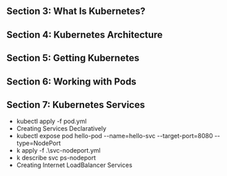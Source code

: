 ## Section 3: What Is Kubernetes?
## Section 4: Kubernetes Architecture
## Section 5: Getting Kubernetes
## Section 6: Working with Pods
## Section 7: Kubernetes Services
* kubectl apply -f pod.yml
* Creating Services Declaratively
* kubectl expose pod hello-pod --name=hello-svc --target-port=8080 --type=NodePort
* k apply -f .\svc-nodeport.yml
* k describe svc ps-nodeport
* Creating Internet LoadBalancer Services